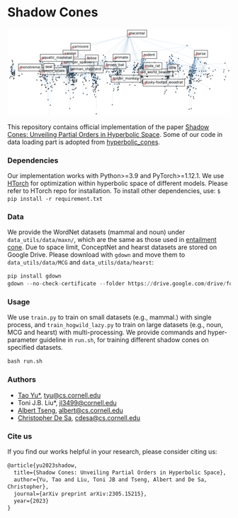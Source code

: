 # Shadow Cones

![Mammal 2D Visualization](./mammal_vis_wide.png)

This repository contains official implementation of the paper
[Shadow Cones: Unveiling Partial Orders in Hyperbolic Space](https://arxiv.org/abs/2305.15215).
Some of our code in data loading part is adopted from [hyperbolic_cones](https://github.com/dalab/hyperbolic_cones).

### Dependencies
Our implementation works with Python>=3.9 and PyTorch>=1.12.1. We use [HTorch](https://github.com/ydtydr/HTorch)
for optimization within hyperbolic space of different models. Please refer to HTorch repo for installation.
To install other dependencies, use: `$ pip install -r requirement.txt`

### Data
We provide the WordNet datasets (mammal and noun) under `data_utils/data/maxn/`, which
are the same as those used in [entailment cone](https://github.com/dalab/hyperbolic_cones/tree/master/data/maxn).
Due to space limit, ConceptNet and hearst datasets are stored on Google Drive. Please download 
with `gdown` and move them to `data_utils/data/MCG` and `data_utils/data/hearst`:
```python
pip install gdown
gdown --no-check-certificate --folder https://drive.google.com/drive/folders/1WH2LIk2EsTe_lQ03AjCaxZ3o8fSkNt1f?usp=sharing
```

### Usage
We use `train.py` to train on small datasets (e.g., mammal.) with single process, and `train_hogwild_lazy.py` to
train on large datasets (e.g., noun, MCG and hearst) with multi-processing. We provide commands and
hyper-parameter guideline in `run.sh`, for training different shadow cones on specified datasets.
```python
bash run.sh
```

### Authors

 - [Tao Yu*](https://www.cs.cornell.edu/~tyu/), tyu@cs.cornell.edu
 - Toni J.B. Liu*, jl3499@cornell.edu
 - [Albert Tseng](https://tsengalb99.github.io), albert@cs.cornell.edu
 - [Christopher De Sa](https://www.cs.cornell.edu/~cdesa/), cdesa@cs.cornell.edu

### Cite us

If you find our works helpful in your research, please consider citing us:

    @article{yu2023shadow,
      title={Shadow Cones: Unveiling Partial Orders in Hyperbolic Space},
      author={Yu, Tao and Liu, Toni JB and Tseng, Albert and De Sa, Christopher},
      journal={arXiv preprint arXiv:2305.15215},
      year={2023}
    }
